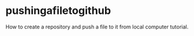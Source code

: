# pushingafiletogithub
How to create a repository and push a file to it from local computer tutorial.
